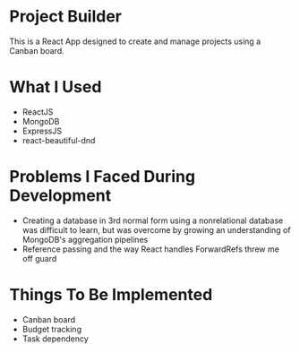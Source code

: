 # Project Builder
This is a React App designed to create and manage projects using a Canban board. 

# What I Used
* ReactJS
* MongoDB
* ExpressJS
* react-beautiful-dnd 

# Problems I Faced During Development
- Creating a database in 3rd normal form using a nonrelational database was difficult to learn, but was overcome by growing an understanding of MongoDB's aggregation pipelines
- Reference passing and the way React handles ForwardRefs threw me off guard

# Things To Be Implemented
- Canban board
- Budget tracking
- Task dependency

